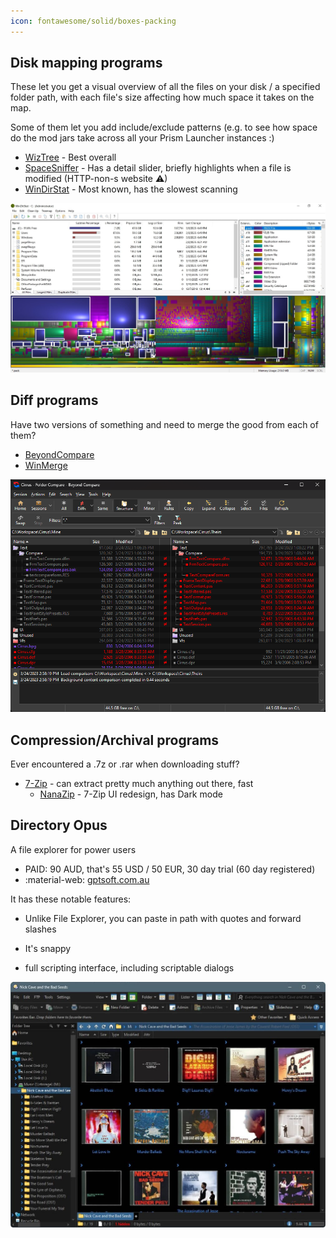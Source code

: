 ```yaml
---
icon: fontawesome/solid/boxes-packing
---
```


## Disk mapping programs

These let you get a visual overview of all the files on your disk / a specified folder path, with each file's size affecting how much space it takes on the map.

Some of them let you add include/exclude patterns (e.g. to see how space do the mod jars take across all your Prism Launcher instances :)

* [WizTree](https://www.diskanalyzer.com/) - Best overall
* [SpaceSniffer](http://www.uderzo.it/main_products/space_sniffer/index.html) - Has a detail slider, briefly highlights when a file is modified (HTTP-non-s website ⚠)
* [WinDirStat](https://windirstat.net) - Most known, has the slowest scanning


![](/assets/images/software/windirstat.jpg)

## Diff programs

Have two versions of something and need to merge the good from each of them?

* [BeyondCompare](https://www.scootersoftware.com/)
* [WinMerge](https://winmerge.org/)

![](/assets/images/software/beyondcompare.png)

## Compression/Archival programs

Ever encountered a .7z or .rar when downloading stuff?

* [7-Zip](https://www.7-zip.org/) - can extract pretty much anything out there, fast
    * [NanaZip](https://github.com/M2Team/NanaZip) - 7-Zip UI redesign, has Dark mode

## Directory Opus

A file explorer for power users

* PAID: 90 AUD, that's 55 USD / 50 EUR, 30 day trial (60 day registered)
* :material-web: [gptsoft.com.au](https://www.gpsoft.com.au/)

It has these notable features:

* Unlike File Explorer, you can paste in path with quotes and forward slashes

* It's snappy

* full scripting interface, including scriptable dialogs

![](/assets/images/software/directoryopus.jpg)